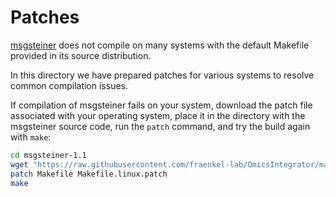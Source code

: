 # Patches

[msgsteiner](http://areeweb.polito.it/ricerca/cmp/code/bpsteiner) does not compile on many 
systems with the default Makefile provided in its source distribution.

In this directory we have prepared patches for various systems to resolve common compilation issues.

If compilation of msgsteiner fails on your system, download the patch file associated with 
your operating system, place it in the directory with the msgsteiner source code, run the `patch` command,
and try the build again with `make`:

```bash
cd msgsteiner-1.1
wget "https://raw.githubusercontent.com/fraenkel-lab/OmicsIntegrator/master/patches/Makefile.linux.patch"
patch Makefile Makefile.linux.patch
make
```
